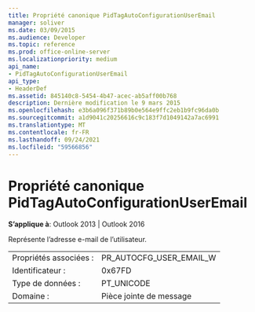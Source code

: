 ```yaml
---
title: Propriété canonique PidTagAutoConfigurationUserEmail
manager: soliver
ms.date: 03/09/2015
ms.audience: Developer
ms.topic: reference
ms.prod: office-online-server
ms.localizationpriority: medium
api_name:
- PidTagAutoConfigurationUserEmail
api_type:
- HeaderDef
ms.assetid: 845140c8-5454-4b47-acec-ab5aff00b768
description: Dernière modification le 9 mars 2015
ms.openlocfilehash: e3b6a096f371b89b0e564e9ffc2eb1b9fc96da0b
ms.sourcegitcommit: a1d9041c20256616c9c183f7d1049142a7ac6991
ms.translationtype: MT
ms.contentlocale: fr-FR
ms.lasthandoff: 09/24/2021
ms.locfileid: "59566856"
---
```

# <a name="pidtagautoconfigurationuseremail-canonical-property"></a>Propriété canonique PidTagAutoConfigurationUserEmail

  
  
**S’applique à**: Outlook 2013 | Outlook 2016 
  
Représente l’adresse e-mail de l’utilisateur.
  
|||
|:-----|:-----|
|Propriétés associées :  <br/> |PR_AUTOCFG_USER_EMAIL_W  <br/> |
|Identificateur :  <br/> |0x67FD  <br/> |
|Type de données :  <br/> |PT_UNICODE  <br/> |
|Domaine :  <br/> |Pièce jointe de message  <br/> |
   

